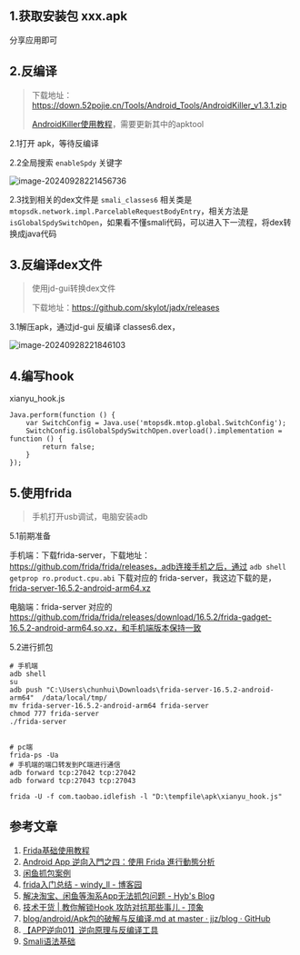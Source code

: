 ## 1.获取安装包 xxx.apk

分享应用即可

## 2.反编译

> 下载地址：https://down.52pojie.cn/Tools/Android_Tools/AndroidKiller_v1.3.1.zip
>
> [AndroidKiller使用教程](https://blog.csdn.net/TymonPaul/article/details/106037738)，需要更新其中的apktool

2.1打开 apk，等待反编译

2.2全局搜索 `enableSpdy` 关键字

![image-20240928221456736](https://chunhui-a.oss-cn-nanjing.aliyuncs.com/typora/img/image-20240928221456736.png)

2.3找到相关的dex文件是 `smali_classes6` 相关类是`mtopsdk.network.impl.ParcelableRequestBodyEntry`，相关方法是 `isGlobalSpdySwitchOpen`，如果看不懂smali代码，可以进入下一流程，将dex转换成java代码

## 3.反编译dex文件

> 使用jd-gui转换dex文件
>
> 下载地址：https://github.com/skylot/jadx/releases

3.1解压apk，通过jd-gui 反编译 classes6.dex，

![image-20240928221846103](https://chunhui-a.oss-cn-nanjing.aliyuncs.com/typora/img/image-20240928221846103.png)

## 4.编写hook

xianyu_hook.js

```
Java.perform(function () {
    var SwitchConfig = Java.use('mtopsdk.mtop.global.SwitchConfig');
    SwitchConfig.isGlobalSpdySwitchOpen.overload().implementation = function () {
        return false;
    }
});
```

## 5.使用frida

> 手机打开usb调试，电脑安装adb

5.1前期准备

手机端：下载frida-server，下载地址：https://github.com/frida/frida/releases，adb连接手机之后，通过 `adb shell getprop ro.product.cpu.abi` 下载对应的 frida-server，我这边下载的是，[frida-server-16.5.2-android-arm64.xz](https://github.com/frida/frida/releases/download/16.5.2/frida-server-16.5.2-android-arm64.xz)

电脑端：frida-server 对应的 https://github.com/frida/frida/releases/download/16.5.2/frida-gadget-16.5.2-android-arm64.so.xz，和手机端版本保持一致

5.2进行抓包

```
# 手机端
adb shell
su
adb push "C:\Users\chunhui\Downloads\frida-server-16.5.2-android-arm64"  /data/local/tmp/
mv frida-server-16.5.2-android-arm64 frida-server
chmod 777 frida-server
./frida-server


# pc端
frida-ps -Ua
# 手机端的端口转发到PC端进行通信
adb forward tcp:27042 tcp:27042
adb forward tcp:27043 tcp:27043

frida -U -f com.taobao.idlefish -l "D:\tempfile\apk\xianyu_hook.js"
```

## 参考文章

1. [Frida基础使用教程](https://www.scwcd.cn/archives/31.html)
2. [Android App 逆向入門之四：使用 Frida 進行動態分析](https://blog.huli.tw/2023/04/27/android-apk-decompile-intro-4/)
3. [闲鱼抓包案例](http://www.lxspider.com/?p=441)
4. [frida入门总结 - windy_ll - 博客园](https://www.cnblogs.com/aWxvdmVseXc0/p/12463319.html)
5. [解决淘宝、闲鱼等淘系App无法抓包问题 - Hyb's Blog](https://hyb.life/archives/85)
6. [技术干货 | 教你解锁Hook 攻防对抗那些事儿 - 顶象](https://www.dingxiang-inc.com/blog/post/596)
7. [blog/android/Apk包的破解与反编译.md at master · jjz/blog · GitHub](https://github.com/jjz/blog/blob/master/android/Apk%E5%8C%85%E7%9A%84%E7%A0%B4%E8%A7%A3%E4%B8%8E%E5%8F%8D%E7%BC%96%E8%AF%91.md)
8. [【APP逆向01】逆向原理与反编译工具](https://www.cnblogs.com/xwltest/p/17957286)
9. [Smali语法基础](https://www.cnblogs.com/songzhixue/p/12027822.html)